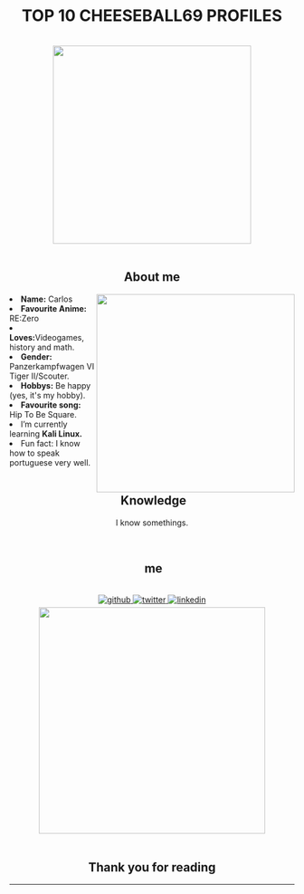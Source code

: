 <h1 align="center">TOP 10 CHEESEBALL69 PROFILES</h1>
<body>
<br>
<div align="center">
<img src="https://pbs.twimg.com/media/FZHUbjdXEAAZo6i?format=jpg&name=medium" width="350" >
</div>
<br>


<h2 align="center"> About me</h2>
<div>
<img src="https://c.tenor.com/yPUAJMwL2uwAAAAC/gigachad.gif" align="right" width="350" >
<li>
<b>Name:</b> Carlos</li>
<li>
<b>Favourite Anime:</b> RE:Zero
</li>
<li>
<b>Loves:</b>Videogames, history and math.
</li>
<li>
<b>Gender:</b> Panzerkampfwagen VI Tiger II/Scouter.
</li>
<li>
<b>Hobbys:</b> Be happy (yes, it's my hobby).
</li>
<li>
<b>Favourite song:</b> Hip To Be Square.
</li>
<li>I’m currently learning <b> Kali Linux.</b>
</li>
<li>Fun fact: </b>I know how to speak portuguese very well.</b>
</li>

</div>
<br>


<div>
<h2 align="center"> Knowledge </h2>
</div>
<div align = "center">
<p align = "center">I know somethings.<br></p>
</div>

<br>

<h2 align ="center"> me </h2>
<br> 
<div align="center">
<a href="https://github.com/CarlosXSU" target="_blank">
<img src=https://img.shields.io/badge/github-%2324292e.svg?&style=for-the-badge&logo=github&logoColor=white alt=github style="margin-bottom: 5px;" />
</a>
<a href="https://twitter.com/N4XSU" target="_blank">
<img src=https://img.shields.io/badge/twitter-%2300acee.svg?&style=for-the-badge&logo=twitter&logoColor=white alt=twitter style="margin-bottom: 5px;" />
</a>
<a href="https://soundcloud.com/n4xsu" target="_blank">
<img src=https://img.shields.io/badge/SoundCloud-FF3300?style=for-the-badge&logo=soundcloud&logoColor=white alt=linkedin style="margin-bottom: 5px;" />
</a>  <br><img src = "https://c.tenor.com/kpOec05WydYAAAAM/what-a-chad-gloco.gif" width = "400"/>
</div>  



</div>  
<br>
<div>
<h2 align="center">Thank you for reading</h2>
<hr>
